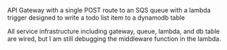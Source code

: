 API Gateway with a single POST route to an SQS queue with a lambda trigger designed to write a todo list item to a dynamodb table

All service infrastructure including gateway, queue, lambda, and db table are wired, but I am still debugging the middleware function in the lambda.
